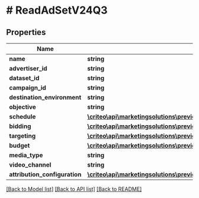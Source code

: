 # # ReadAdSetV24Q3

## Properties

Name | Type | Description | Notes
------------ | ------------- | ------------- | -------------
**name** | **string** |  | [optional]
**advertiser_id** | **string** |  | [optional]
**dataset_id** | **string** |  | [optional]
**campaign_id** | **string** |  | [optional]
**destination_environment** | **string** |  | [optional]
**objective** | **string** |  | [optional]
**schedule** | [**\criteo\api\marketingsolutions\preview\Model\ReadAdSetScheduleV24Q3**](ReadAdSetScheduleV24Q3.md) |  | [optional]
**bidding** | [**\criteo\api\marketingsolutions\preview\Model\ReadAdSetBiddingV24Q3**](ReadAdSetBiddingV24Q3.md) |  | [optional]
**targeting** | [**\criteo\api\marketingsolutions\preview\Model\AdSetTargetingV24Q3**](AdSetTargetingV24Q3.md) |  | [optional]
**budget** | [**\criteo\api\marketingsolutions\preview\Model\ReadAdSetBudgetV24Q3**](ReadAdSetBudgetV24Q3.md) |  | [optional]
**media_type** | **string** |  | [optional]
**video_channel** | **string** |  | [optional]
**attribution_configuration** | [**\criteo\api\marketingsolutions\preview\Model\ReadAdSetAttributionConfigurationV24Q3**](ReadAdSetAttributionConfigurationV24Q3.md) |  | [optional]

[[Back to Model list]](../../README.md#models) [[Back to API list]](../../README.md#endpoints) [[Back to README]](../../README.md)
